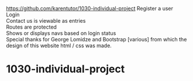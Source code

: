 https://github.com/karentutor/1030-individual-project
Register a user<br />
Login<br />
Contact us is viewable as entries<br />
Routes are protected<br />
Shows or displays navs based on login status<br />
Special thanks for George Lomidze and Bootstrap [various] from which the design of this website html / css was made.<br />
# 1030-individual-project
